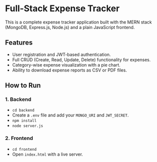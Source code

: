 # Full-Stack Expense Tracker

This is a complete expense tracker application built with the MERN stack (MongoDB, Express.js, Node.js) and a plain JavaScript frontend.

## Features

- User registration and JWT-based authentication.
- Full CRUD (Create, Read, Update, Delete) functionality for expenses.
- Category-wise expense visualization with a pie chart.
- Ability to download expense reports as CSV or PDF files.

## How to Run

### 1. Backend
- `cd backend`
- Create a `.env` file and add your `MONGO_URI` and `JWT_SECRET`.
- `npm install`
- `node server.js`

### 2. Frontend
- `cd frontend`
- Open `index.html` with a live server.